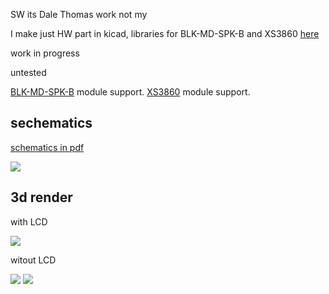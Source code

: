 SW  its Dale Thomas work not my

I make just HW part in kicad, libraries for BLK-MD-SPK-B and XS3860 <a href="https://github.com/tomaskovacik/hw/tree/master/kicad/library">here</a>

work in progress

untested

<a href="http://kovo-blog.blogspot.sk/2015/01/breadboard-adapter-for-blk-md-spk-b.html">BLK-MD-SPK-B</a> module support.
<a href="http://kovo-blog.blogspot.sk/2015/06/xs3868-breadbord-adapter.html">XS3860</a> module support.

sechematics
------------
<a href="https://github.com/tomaskovacik/fordacp/raw/master/hw/schematics.pdf">schematics in pdf</a>

<img src="https://raw.githubusercontent.com/tomaskovacik/fordacp/master/hw/schematics.png">

3d render
---------

with LCD

<img src="https://raw.githubusercontent.com/tomaskovacik/fordacp/master/hw/fordacp_3d.png">

witout LCD

<img src="https://raw.githubusercontent.com/tomaskovacik/fordacp/master/hw/fordacp_noLCD_3d.png">

<img src="https://raw.githubusercontent.com/tomaskovacik/fordacp/master/hw/fordacp_noLCD_back_3d.png">



